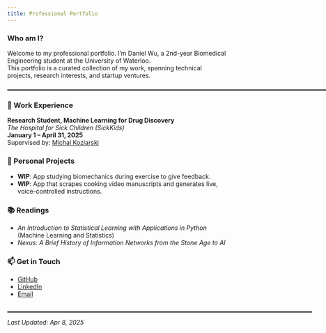 ```yaml
---
title: Professional Portfolio
---
```


### Who am I?

Welcome to my professional portfolio. I’m Daniel Wu, a 2nd-year Biomedical Engineering student at the University of Waterloo.  
This portfolio is a curated collection of my work, spanning technical projects, research interests, and startup ventures.

<div style="border-top: 2px solid #000; width: 750px; margin: 1.5rem auto;"></div>

### 🔧 Work Experience

**Research Student, Machine Learning for Drug Discovery**  
*The Hospital for Sick Children (SickKids)*  
**January 1 – April 31, 2025**  
Supervised by: [Michal Koziarski](https://scholar.google.com/citations?user=hEVRtosAAAAJ&hl=en)

<div style="margin-bottom: 1.5rem;"></div>

### 🚀 Personal Projects

- **WIP**: App studying biomechanics during exercise to give feedback.  
- **WIP**: App that scrapes cooking video manuscripts and generates live, voice-controlled instructions.

<div style="margin-bottom: 1.5rem;"></div>

### 📚 Readings

- *An Introduction to Statistical Learning with Applications in Python* (Machine Learning and Statistics)  
- *Nexus: A Brief History of Information Networks from the Stone Age to AI*

<div style="margin-bottom: 1.5rem;"></div>

### 📫 Get in Touch

- [GitHub](https://github.com/DanielW21)  
- [LinkedIn](https://www.linkedin.com/in/daniel-wu-8436b7277/)  
- [Email](mailto:daniel.wu05@outlook.com)  

<div style="margin-top: 2rem; border-top: 2px solid #000; width: 700px; margin-left: auto; margin-right: auto;"></div>

*Last Updated: Apr 8, 2025*
